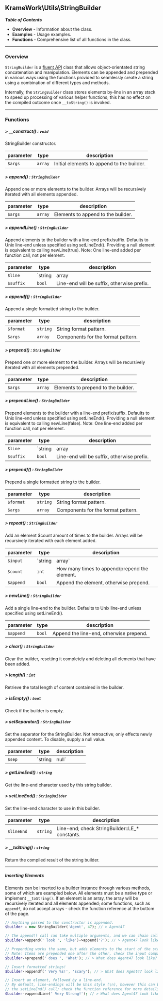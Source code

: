 [fluent api]: https://en.wikipedia.org/wiki/Fluent_interface
## KrameWork\Utils\StringBuilder

***Table of Contents***
* **Overview** - Information about the class.
* **Examples** - Usage examples.
* **Functions** - Comprehensive list of all functions in the class.
___
### Overview
`StringBuilder` is a [fluent API] class that allows object-orientated string concatenation and manipulation. Elements can be appended and prepended in various ways using the functions provided to seamlessly create a string using a combination of different types and methods.

Internally, the `StringBuilder` class stores elements by-line in an array stack to speed up processing of various helper functions; this has no effect on the compiled outcome once `__toString()` is invoked.
___
### Functions
##### > __construct() : `void`
StringBuilder constructor.

parameter | type | description
--- | --- | ---
`$args` | `array` | Initial elements to append to the builder.
##### > append() : `StringBuilder`
Append one or more elements to the builder. Arrays will be recursively iterated with all elements appended.

parameter | type | description
--- | --- | ---
`$args` | `array` | Elements to append to the builder.
##### > appendLine() : `StringBuilder`
Append elements to the builder with a line-end prefix/suffix. Defaults to Unix line-end unless specified using setLineEnd(). Providing a null element is equivalent to calling newLine(true). Note: One line-end added per function call, not per element.

parameter | type | description
--- | --- | ---
`$line` | `string|array|null` | Element(s) to append.
`$suffix` | `bool` | Line-end will be suffix, otherwise prefix.
##### > appendf() : `StringBuilder`
Append a single formatted string to the builder.

parameter | type | description
--- | --- | ---
`$format` | `string` | String format pattern.
`$args` | `array` | Components for the format pattern.
##### > prepend() : `StringBuilder`
Prepend one or more element to the builder. Arrays will be recursively iterated with all elements prepended.

parameter | type | description
--- | --- | ---
`$args` | `array` | Elements to prepend to the builder.
##### > prependLine() : `StringBuilder`
Prepend elements to the builder with a line-end prefix/suffix. Defaults to Unix line-end unless specified using setLineEnd(). Providing a null element is equivalent to calling newLine(false). Note: One line-end added per function call, not per element.

parameter | type | description
--- | --- | ---
`$line` | `string|array|null` | Element to prepend.
`$suffix` | `bool` | Line-end will be suffix, otherwise prefix.
##### > prependf() : `StringBuilder`
Prepend a single formatted string to the builder.

parameter | type | description
--- | --- | ---
`$format` | `string` | String format pattern.
`$args` | `array` | Components for the format pattern.
##### > repeat() : `StringBuilder`
Add an element $count amount of times to the builder. Arrays will be recursively iterated with each element added.

parameter | type | description
--- | --- | ---
`$input` | `string|array` | Element to repeat.
`$count` | `int` | How many times to append/prepend the element.
`$append` | `bool` | Append the element, otherwise prepend.
##### > newLine() : `StringBuilder`
Add a single line-end to the builder. Defaults to Unix line-end unless specified using setLineEnd().

parameter | type | description
--- | --- | ---
`$append` | `bool` | Append the line-end, otherwise prepend.
##### > clear() : `StringBuilder`
Clear the builder, resetting it completely and deleting all elements that have been added.
##### > length() : `int`
Retrieve the total length of content contained in the builder.
##### > isEmpty() : `bool`
Check if the builder is empty.
##### > setSeparator() : `StringBuilder`
Set the separator for the StringBuilder. Not retroactive; only effects newly appended content. To disable, supply a null value.

parameter | type | description
--- | --- | ---
`$sep` | `string|null` | Separator character.
##### > getLineEnd() : `string`
Get the line-end character used by this string builder.
##### > setLineEnd() : `StringBuilder`
Set the line-end character to use in this builder.

parameter | type | description
--- | --- | ---
`$lineEnd` | `string` | Line-end; check StringBuilder::LE_* constants.
##### > __toString() : `string`
Return the compiled result of the string builder.

___
##### Inserting Elements
Elements can be inserted to a builder instance through various methods, some of which are exampled below. All elements must be a native type or implement `__toString()`. If an element is an array, the array will be recursively iterated and all elements appended; some functions, such as `appendf`, do not accept arrays - check the function reference at the bottom of the page.
```php
// Anything passed to the constructor is appended.
$builder = new StringBuilder('Agent', 47); // > Agent47

// The append() call can take multiple arguments, and we can chain calls using fluent API.
$builder->append(' look ', 'like')->append('?'); // > Agent47 look like?

// Prepending works the same, but adds elements to the start of the string.
// Note: Items are prepended one after the other, check the input compared to output below.
$builder->prepend(' does ', 'What'); // > What does Agent47 look like?

// Insert formatted strings!
$builder->appendf(' Very %s!', 'scary'); // > What does Agent47 look like? Very scary!

// Insert an element, followed by a line-end.
// By default, line-endings will be Unix style (\n), however this can be changed using
// the setLineEnd() call; check the function reference for more details.
$builder->appendLine(' Very Strong!'); // > What does Agent47 look like? Very scary! Very strong!\n
```